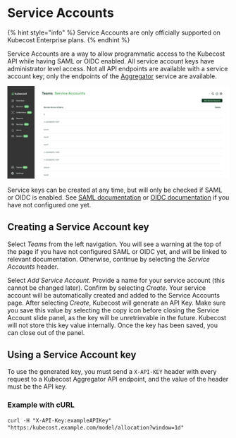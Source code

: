 # Service Accounts

{% hint style="info" %}
Service Accounts are only officially supported on Kubecost Enterprise plans.
{% endhint %}

Service Accounts are a way to allow programmatic access to the Kubecost API while having SAML or OIDC enabled. All service account keys have administrator level access. Not all API endpoints are available with a service account key; only the endpoints of the [Aggregator](/install-and-configure/install/multi-cluster/federated-etl/aggregator.md) service are available.

![Service Accounts](/images/serviceaccounts.png)

Service keys can be created at any time, but will only be checked if SAML or OIDC is enabled. See [SAML documentation](/install-and-configure/advanced-configuration/user-management-saml/README.md) or [OIDC documentation](/install-and-configure/advanced-configuration/user-management-oidc/user-management-oidc.md) if you have not configured one yet.

## Creating a Service Account key

Select _Teams_ from the left navigation. You will see a warning at the top of the page if you have not configured SAML or OIDC yet, and will be linked to relevant documentation. Otherwise, continue by selecting the *Service Accounts* header.

Select *Add Service Account*. Provide a name for your service account (this cannot be changed later). Confirm by selecting *Create*. Your service account will be automatically created and added to the Service Accounts page. After selecting *Create*, Kubecost will generate an API Key. Make sure you save this value by selecting the copy icon before closing the Service Account slide panel, as the key will be unretrievable in the future. Kubecost will not store this key value internally. Once the key has been saved, you can close out of the panel.

## Using a Service Account key

To use the generated key, you must send a `X-API-KEY` header with every request to a Kubecost Aggregator API endpoint, and the value of the header must be the API key.

### Example with cURL

```shell
curl -H "X-API-Key:exampleAPIKey" "https:/kubecost.example.com/model/allocation?window=1d"
```